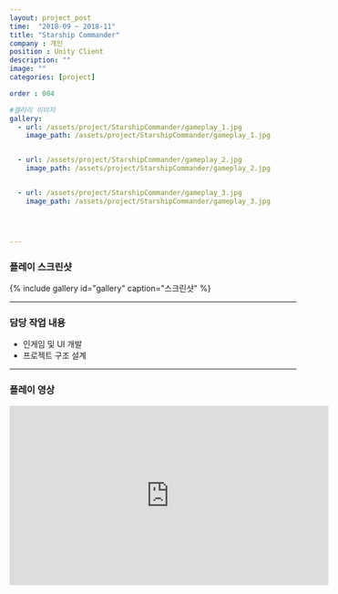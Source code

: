 ```yaml
---
layout: project_post
time:  "2018-09 ~ 2018-11"
title: "Starship Commander"
company : 개인
position : Unity Client
description: ""
image: ""
categories: [project]

order : 004

#갤러리 이미지
gallery:
  - url: /assets/project/StarshipCommander/gameplay_1.jpg
    image_path: /assets/project/StarshipCommander/gameplay_1.jpg


  - url: /assets/project/StarshipCommander/gameplay_2.jpg
    image_path: /assets/project/StarshipCommander/gameplay_2.jpg


  - url: /assets/project/StarshipCommander/gameplay_3.jpg
    image_path: /assets/project/StarshipCommander/gameplay_3.jpg




---
```


### 플레이 스크린샷
{% include gallery id="gallery" caption="스크린샷" %}


---
### 담당 작업 내용
  - 인게임 및 UI 개발
  - 프로젝트 구조 설계

---
### 플레이 영상
<iframe width="560" height="315" src="https://www.youtube.com/embed/XoORubcsG_4" frameborder="0" allow="accelerometer; autoplay; encrypted-media; gyroscope; picture-in-picture" allowfullscreen></iframe>
